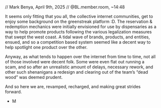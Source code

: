 
// Mark Benya, April 9th, 2025
// @BL.member.room, ~14:48
 
It seems only fitting that you all, the collective internet communities, get to enjoy some background on the greenstreak platform :D.
The reservation & redemption mechanics were initially envisioned for use by dispensaries as a way to help promote products following
the various legalization measures that swept the west coast. A tidal wave of brands, products, and entities, ensued, and so a competition
based system seemed like a decent way to help spotlight one product over the other. 

Anyway, as what tends to happen over the internet from time to time, not all of those involved were decent folk. 
Some were even flat out running a scam, and so after an unrealistic amount of delays, necessary rework, 
and other such shenanigans a redesign and clearing out of the team’s “dead wood” was deemed prudent.

And so here we are, revamped, recharged, and making great strides forward. 

- M 
